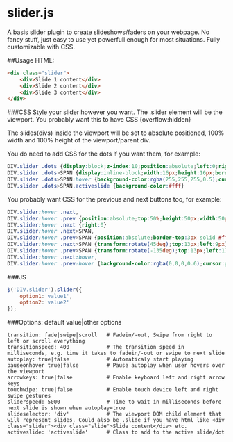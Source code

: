 # slider.js
A basis slider plugin to create slideshows/faders on your webpage. No fancy stuff, just easy to use yet powerfull enough for most situations. Fully customizable with CSS.


##Usage
HTML:
```html
<div class="slider">
    <div>Slide 1 content</div>
    <div>Slide 2 content</div>
    <div>Slide 3 content</div>
</div>
```

###CSS
Style your slider however you want. 
The .slider element will be the viewport. You probably want this to have CSS {overflow:hidden}

The slides(divs) inside the viewport will be set to absolute positioned, 100% width and 100% height of the viewport/parent div.

You do need to add CSS for the dots if you want them, for example:
```css
DIV.slider .dots {display:block;z-index:10;position:absolute;left:0;right:0;text-align:center}
DIV.slider .dots>SPAN {display:inline-block;width:16px;height:16px;border-radius:10px;border:1px solid #fff;margin:10px 5px 0;color:transparent;font-size:11px;line-height:15px}
DIV.slider .dots>SPAN:hover {background-color:rgba(255,255,255,0.5);cursor:pointer}
DIV.slider .dots>SPAN.activeslide {background-color:#fff}
```
You probably want CSS for the previous and next buttons too, for example:
```css
DIV.slider:hover .next,
DIV.slider:hover .prev {position:absolute;top:50%;height:50px;width:50px;border-radius:50px;border:2px transparent #fff;margin:-27px 25px 0;z-index:10;background-color:rgba(0,0,0,0.25)}
DIV.slider:hover .next {right:0}
DIV.slider:hover .next>SPAN,
DIV.slider:hover .prev>SPAN {position:absolute;border-top:3px solid #fff;border-right:3px solid #fff;width:20px;height:20px}
DIV.slider:hover .next>SPAN {transform:rotate(45deg);top:13px;left:9px}
DIV.slider:hover .prev>SPAN {transform:rotate(-135deg);top:13px;left:17px}
DIV.slider:hover .next:hover,
DIV.slider:hover .prev:hover {background-color:rgba(0,0,0,0.6);cursor:pointer}
```

###JS
```javascript
$('DIV.slider').slider({
    option1:'value1',
    option2:'value2'
});
```

###Options: default value|other options
```
transition: fade|swipe|scroll   # Fadein/-out, Swipe from right to left or scroll everything
transitionspeed: 400            # The transition speed in milliseconds, e.g. time it takes to fadein/-out or swipe to next slide
autoplay: true|false            # Automaticaly start playing
pauseonhover true|false         # Pause autoplay when user hovers over the viewport
arrowkeys: true|false           # Enable keyboard left and right arrow keys    
touchwipe: true|false           # Enable touch device left and right swipe gestures    
sliderspeed: 5000               # Time to wait in milliseconds before next slide is shown when autoplay=true
slideselector: 'div'            # The viewport DOM child element that will represent slides. Could also be .slide if you have html like <div class="slider"><div class="slide">Slide content</div> etc.
activeslide: 'activeslide'      # Class to add to the active slide/dot
```